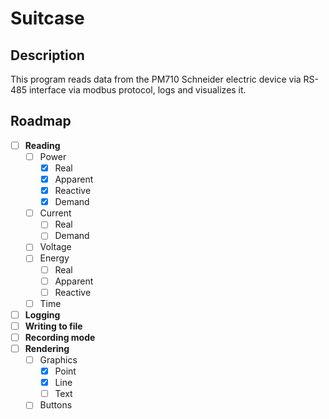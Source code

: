 # Suitcase
## Description
This program reads data from the PM710 Schneider electric device via RS-485 interface via modbus protocol, logs and visualizes it.

## Roadmap
- [ ] **Reading**
  - [ ] Power
    - [x] Real
    - [x] Apparent
    - [x] Reactive
    - [x] Demand
  - [ ] Current
    - [ ] Real
    - [ ] Demand 
  - [ ] Voltage
  - [ ] Energy
    - [ ] Real
    - [ ] Apparent
    - [ ] Reactive
  - [ ] Time
- [ ] **Logging**
- [ ] **Writing to file**
- [ ] **Recording mode**
- [ ] **Rendering**
  - [ ] Graphics
    - [x] Point
    - [x] Line
    - [ ] Text
  - [ ] Buttons
